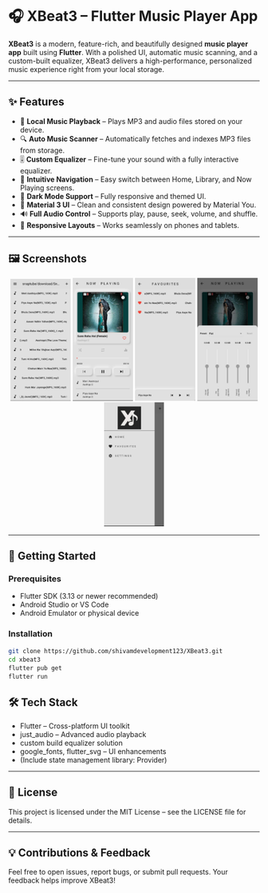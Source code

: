 # 🎧 XBeat3 – Flutter Music Player App

**XBeat3** is a modern, feature-rich, and beautifully designed **music player app** built using **Flutter**. With a polished UI, automatic music scanning, and a custom-built equalizer, XBeat3 delivers a high-performance, personalized music experience right from your local storage.

---

## ✨ Features

- 🎵 **Local Music Playback** – Plays MP3 and audio files stored on your device.
- 🔍 **Auto Music Scanner** – Automatically fetches and indexes MP3 files from storage.
- 🎚️ **Custom Equalizer** – Fine-tune your sound with a fully interactive equalizer.
- 🧭 **Intuitive Navigation** – Easy switch between Home, Library, and Now Playing screens.
- 🌌 **Dark Mode Support** – Fully responsive and themed UI.
- 🎨 **Material 3 UI** – Clean and consistent design powered by Material You.
- 🔊 **Full Audio Control** – Supports play, pause, seek, volume, and shuffle.
- 📱 **Responsive Layouts** – Works seamlessly on phones and tablets.

---

## 🖼️ Screenshots

<p align="center">
  <img src="assets/screenshots/songlist.jpg" width="24%" alt="Home Screen"/>
  <img src="assets/screenshots/player.jpg" width="24%" alt="Now Playing"/>
  <img src="assets/screenshots/favourites.jpg" width="24%" alt="Favourites"/>
  <img src="assets/screenshots/equalizer.jpg" width="24%" alt="Equalizer"/>
<img src="assets/screenshots/drawer.jpg" width="24%" alt="drawer menu"/>
</p>

---

## 🚀 Getting Started

### Prerequisites

- Flutter SDK (3.13 or newer recommended)
- Android Studio or VS Code
- Android Emulator or physical device

### Installation

```bash
git clone https://github.com/shivamdevelopment123/XBeat3.git
cd xbeat3
flutter pub get
flutter run
```

## 🛠️ Tech Stack
- Flutter – Cross-platform UI toolkit
- just_audio – Advanced audio playback
- custom build equalizer solution
- google_fonts, flutter_svg – UI enhancements
- (Include state management library: Provider)

---

## 📃 License
This project is licensed under the MIT License – see the LICENSE file for details.

---

## 💡 Contributions & Feedback
Feel free to open issues, report bugs, or submit pull requests. Your feedback helps improve XBeat3!